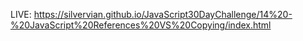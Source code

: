 LIVE: https://silvervian.github.io/JavaScript30DayChallenge/14%20-%20JavaScript%20References%20VS%20Copying/index.html
